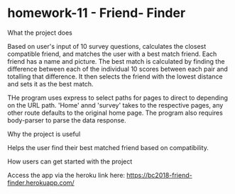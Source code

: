 # homework-11 - Friend- Finder

What the project does

Based on user's input of 10 survey questions, calculates the closest compatible friend, and matches the user with a best match friend.  Each friend has a name and picture.  The best match is calculated by finding the difference between each of the individual 10 scores between each pair and totalling that difference.  It then selects the friend with the lowest distance and sets it as the best match.

THe program uses express to select paths for pages to direct to depending on the URL path.  'Home' annd 'survey' takes to the respective pages, any other route defaults to the original home page.  The program also requires body-parser to parse the data response.

Why the project is useful

Helps the user find their best matched friend based on compatibility.

How users can get started with the project

Access the app via the heroku link here: https://bc2018-friend-finder.herokuapp.com/

